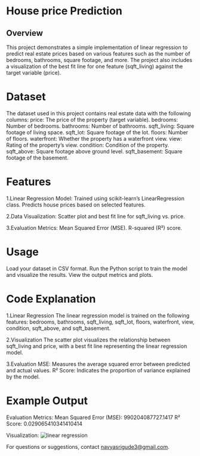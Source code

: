 # House price Prediction

## Overview

This project demonstrates a simple implementation of linear regression to predict real estate prices based on various features such as the number of bedrooms, bathrooms, square footage, and more. The project also includes a visualization of the best fit line for one feature (sqft_living) against the target variable (price).

# Dataset
The dataset used in this project contains real estate data with the following columns:
price: The price of the property (target variable).
bedrooms: Number of bedrooms.
bathrooms: Number of bathrooms.
sqft_living: Square footage of living space.
sqft_lot: Square footage of the lot.
floors: Number of floors.
waterfront: Whether the property has a waterfront view.
view: Rating of the property’s view.
condition: Condition of the property.
sqft_above: Square footage above ground level.
sqft_basement: Square footage of the basement.

# Features
1.Linear Regression Model:
Trained using scikit-learn’s LinearRegression class.
Predicts house prices based on selected features.

2.Data Visualization:
Scatter plot and best fit line for sqft_living vs. price.

3.Evaluation Metrics:
Mean Squared Error (MSE).
R-squared (R²) score.

# Usage
Load your dataset in CSV format.
Run the Python script to train the model and visualize the results.
View the output metrics and plots.

# Code Explanation
1.Linear Regression
The linear regression model is trained on the following features:
bedrooms, bathrooms, sqft_living, sqft_lot, floors, waterfront, view, condition, sqft_above, and sqft_basement.

2.Visualization
The scatter plot visualizes the relationship between sqft_living and price, with a best fit line representing the linear regression model.

3.Evaluation
MSE: Measures the average squared error between predicted and actual values.
R² Score: Indicates the proportion of variance explained by the model.

# Example Output
Evaluation Metrics:
Mean Squared Error (MSE): 990204087727.1417
R² Score: 0.029065410341410414

Visualization:
![linear regression](https://github.com/user-attachments/assets/6129e9c0-7e23-4163-9398-3d6df9446a9d)

For questions or suggestions, contact navyasrigude3@gmail.com.
